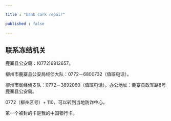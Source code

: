 ```yaml
---

title : "bank cark repair"

published : false

---
```


## 联系冻结机关

鹿寨县公安局：(0772)6812657。

柳州市鹿寨县公安局经侦大队：0772－6800732（值班电话）。

柳州市局经侦支队：0772－3892080（值班电话）。办公地址：鹿寨县政军路8号鹿寨县公安局。

0772（柳州区号）+ 110，可以转到当地防诈中心。


第一个被封的卡是我的中国银行卡。



